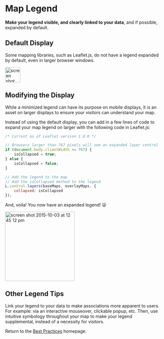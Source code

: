 # Map Legend

**Make your legend visible, and clearly linked to your data**, and if possible, expanded by default.

## Default Display
Some mapping libraries, such as Leaflet.js, do not have a legend expanded by default, even in larger browser windows.

<img width="49" alt="screen shot 2015-10-03 at 12 46 38 pm" src="https://cloud.githubusercontent.com/assets/5023024/10264296/d560dbda-69cc-11e5-96ac-6e9f9ed0c742.png">

## Modifying the Display
While a minimized legend can have its purpose on mobile displays, it is an asset on larger displays to ensure your visitors can understand your map.

Instead of using the default display, you can add in a few lines of code to expand your map legend on larger with the following code in Leaflet.js:

```javascript
/* Current as of Leaflet version 1.0.0 */

// Browsers larger than 767 pixels will see an expanded layer control
if (document.body.clientWidth <= 767) {
    isCollapsed = true;
} else {
    isCollapsed = false;
}

// Add the legend to the map
// Add the isCollapsed method to the legend
L.control.layers(baseMaps, overlayMaps, {
  	collapsed: isCollapsed
});
```

And, voila! You now have an expanded legend! :stuck_out_tongue_winking_eye:

<img width="224" alt="screen shot 2015-10-03 at 12 45 12 pm" src="https://cloud.githubusercontent.com/assets/5023024/10264291/c0d4262c-69cc-11e5-8fec-865d704e56a0.png">

## Other Legend Tips
Link your legend to your data to make associations more apparent to users. For example: via an interactive mouseover, clickable popup, etc. Then, use intuitive symbology throughout your map to make your legend supplemental, instead of a necessity for visitors.

Return to the [Best Practices](../BestPractices.md) homepage.
